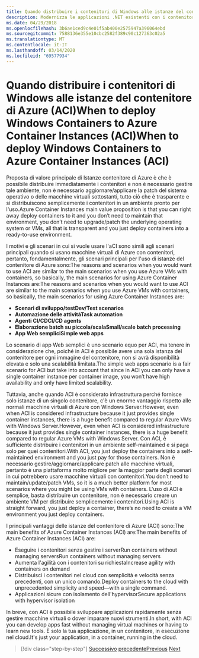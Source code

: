 ```yaml
---
title: Quando distribuire i contenitori di Windows alle istanze del contenitore di Azure (ACI)When to deploy Windows Containers to Azure Container Instances (ACI)
description: Modernizza le applicazioni .NET esistenti con i contenitori di Azure Cloud e Windows . Quando distribuire i contenitori di Windows alle istanze del contenitore di Azure (ACI)When to deploy Windows Containers to Azure Container Instances (ACI)
ms.date: 04/29/2018
ms.openlocfilehash: 3b6ae1ced9c4e01f5ab400e2575947a396064ebd
ms.sourcegitcommit: 7588136e355e10cbc2582f389c90c127363c02a5
ms.translationtype: MT
ms.contentlocale: it-IT
ms.lasthandoff: 03/14/2020
ms.locfileid: "69577934"
---
```

# <a name="when-to-deploy-windows-containers-to-azure-container-instances-aci"></a><span data-ttu-id="1517c-103">Quando distribuire i contenitori di Windows alle istanze del contenitore di Azure (ACI)When to deploy Windows Containers to Azure Container Instances (ACI)</span><span class="sxs-lookup"><span data-stu-id="1517c-103">When to deploy Windows Containers to Azure Container Instances (ACI)</span></span>

<span data-ttu-id="1517c-104">Proposta di valore principale di Istanze contenitore di Azure è che è possibile distribuire immediatamente i contenitori e non è necessario gestire tale ambiente, non è necessario aggiornare/applicare la patch del sistema operativo o delle macchine virtuali sottostanti, tutto ciò che è trasparente e si distribuiscono semplicemente i contenitori in un ambiente pronto per l'uso.</span><span class="sxs-lookup"><span data-stu-id="1517c-104">Azure Container Instances main value proposition is that you can right away deploy containers to it and you don’t need to maintain that environment, you don’t need to upgrade/patch the underlying operating system or VMs, all that is transparent and you just deploy containers into a ready-to-use environment.</span></span>

<span data-ttu-id="1517c-105">I motivi e gli scenari in cui si vuole usare l'aCI sono simili agli scenari principali quando si usano macchine virtuali di Azure con contenitori, pertanto, fondamentalmente, gli scenari principali per l'uso di istanze del contenitore di Azure sono:The reasons and scenarios when you would want to use ACI are similar to the main scenarios when you use Azure VMs with containers, so basically, the main scenarios for using Azure Container Instances are:</span><span class="sxs-lookup"><span data-stu-id="1517c-105">The reasons and scenarios when you would want to use ACI are similar to the main scenarios when you use Azure VMs with containers, so basically, the main scenarios for using Azure Container Instances are:</span></span>

- <span data-ttu-id="1517c-106">**Scenari di sviluppo/test**</span><span class="sxs-lookup"><span data-stu-id="1517c-106">**Dev/Test scenarios**</span></span>
- <span data-ttu-id="1517c-107">**Automazione delle attività**</span><span class="sxs-lookup"><span data-stu-id="1517c-107">**Task automation**</span></span>
- <span data-ttu-id="1517c-108">**Agenti CI/CD**</span><span class="sxs-lookup"><span data-stu-id="1517c-108">**CI/CD agents**</span></span>
- <span data-ttu-id="1517c-109">**Elaborazione batch su piccola/scala**</span><span class="sxs-lookup"><span data-stu-id="1517c-109">**Small/scale batch processing**</span></span>
- <span data-ttu-id="1517c-110">**App Web semplici**</span><span class="sxs-lookup"><span data-stu-id="1517c-110">**Simple web apps**</span></span>

<span data-ttu-id="1517c-111">Lo scenario di app Web semplici è uno scenario equo per ACI, ma tenere in considerazione che, poiché in ACI è possibile avere una sola istanza del contenitore per ogni immagine del contenitore, non si avrà disponibilità elevata e solo una scalabilità limitata.</span><span class="sxs-lookup"><span data-stu-id="1517c-111">The simple web apps scenario is a fair scenario for ACI but take into account that since in ACI you can only have a single container instance per container image, you won’t have high availability and only have limited scalability.</span></span>

<span data-ttu-id="1517c-112">Tuttavia, anche quando ACI è considerato infrastruttura perché fornisce solo istanze di un singolo contenitore, c'è un enorme vantaggio rispetto alle normali macchine virtuali di Azure con Windows Server.However, even when ACI is considered infrastructure because it just provides single container instances, there is a huge benefit compared to regular Azure VMs with Windows Server.</span><span class="sxs-lookup"><span data-stu-id="1517c-112">However, even when ACI is considered infrastructure because it just provides single container instances, there is a huge benefit compared to regular Azure VMs with Windows Server.</span></span> <span data-ttu-id="1517c-113">Con ACI, è sufficiente distribuire i contenitori in un ambiente self-maintained e si paga solo per quei contenitori.</span><span class="sxs-lookup"><span data-stu-id="1517c-113">With ACI, you just deploy the containers into a self-maintained environment and you just pay for those containers.</span></span> <span data-ttu-id="1517c-114">Non è necessario gestire/aggiornare/applicare patch alle macchine virtuali, pertanto è una piattaforma molto migliore per la maggior parte degli scenari in cui potrebbero usare macchine virtuali con contenitori.</span><span class="sxs-lookup"><span data-stu-id="1517c-114">You don’t need to maintain/update/patch VMs, so it is a much better platform for most scenarios where you might be using VMs with containers.</span></span> <span data-ttu-id="1517c-115">L'uso di ACI è semplice, basta distribuire un contenitore, non è necessario creare un ambiente VM per distribuire semplicemente i contenitori.</span><span class="sxs-lookup"><span data-stu-id="1517c-115">Using ACI is straight forward, you just deploy a container, there’s no need to create a VM environment you just deploy containers.</span></span>

<span data-ttu-id="1517c-116">I principali vantaggi delle istanze del contenitore di Azure (ACI) sono:The main benefits of Azure Container Instances (ACI) are:</span><span class="sxs-lookup"><span data-stu-id="1517c-116">The main benefits of Azure Container Instances (ACI) are:</span></span>

- <span data-ttu-id="1517c-117">Eseguire i contenitori senza gestire i serverRun containers without managing servers</span><span class="sxs-lookup"><span data-stu-id="1517c-117">Run containers without managing servers</span></span>
- <span data-ttu-id="1517c-118">Aumenta l'agilità con i contenitori su richiesta</span><span class="sxs-lookup"><span data-stu-id="1517c-118">Increase agility with containers on demand</span></span>
- <span data-ttu-id="1517c-119">Distribuisci i contenitori nel cloud con semplicità e velocità senza precedenti, con un unico comando.</span><span class="sxs-lookup"><span data-stu-id="1517c-119">Deploy containers to the cloud with unprecedented simplicity and speed—with a single command.</span></span>
- <span data-ttu-id="1517c-120">Applicazioni sicure con isolamento dell'hypervisor</span><span class="sxs-lookup"><span data-stu-id="1517c-120">Secure applications with hypervisor isolation</span></span>

<span data-ttu-id="1517c-121">In breve, con ACI è possibile sviluppare applicazioni rapidamente senza gestire macchine virtuali o dover imparare nuovi strumenti.</span><span class="sxs-lookup"><span data-stu-id="1517c-121">In short, with ACI you can develop apps fast without managing virtual machines or having to learn new tools.</span></span> <span data-ttu-id="1517c-122">È solo la tua applicazione, in un contenitore, in esecuzione nel cloud.</span><span class="sxs-lookup"><span data-stu-id="1517c-122">It's just your application, in a container, running in the cloud.</span></span>

> [!div class="step-by-step"]
> <span data-ttu-id="1517c-123">[Successivo](when-to-deploy-windows-containers-to-azure-vms-iaas-cloud.md)
> [precedente](when-to-deploy-windows-containers-to-azure-container-service-kubernetes.md)</span><span class="sxs-lookup"><span data-stu-id="1517c-123">[Previous](when-to-deploy-windows-containers-to-azure-vms-iaas-cloud.md)
[Next](when-to-deploy-windows-containers-to-azure-container-service-kubernetes.md)</span></span>

